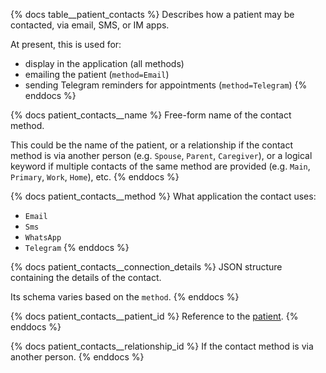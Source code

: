 {% docs table__patient_contacts %}
Describes how a patient may be contacted, via email, SMS, or IM apps.

At present, this is used for:
- display in the application (all methods)
- emailing the patient (`method=Email`)
- sending Telegram reminders for appointments (`method=Telegram`)
{% enddocs %}

{% docs patient_contacts__name %}
Free-form name of the contact method.

This could be the name of the patient, or a relationship if the contact method is via another person
(e.g. `Spouse`, `Parent`, `Caregiver`), or a logical keyword if multiple contacts of the same method
are provided (e.g. `Main`, `Primary`, `Work`, `Home`), etc.
{% enddocs %}

{% docs patient_contacts__method %}
What application the contact uses:
- `Email`
- `Sms`
- `WhatsApp`
- `Telegram`
{% enddocs %}

{% docs patient_contacts__connection_details %}
JSON structure containing the details of the contact.

Its schema varies based on the `method`.
{% enddocs %}

{% docs patient_contacts__patient_id %}
Reference to the [patient](#!/source/source.tamanu.tamanu.patients).
{% enddocs %}

{% docs patient_contacts__relationship_id %}
If the contact method is via another person.
{% enddocs %}
